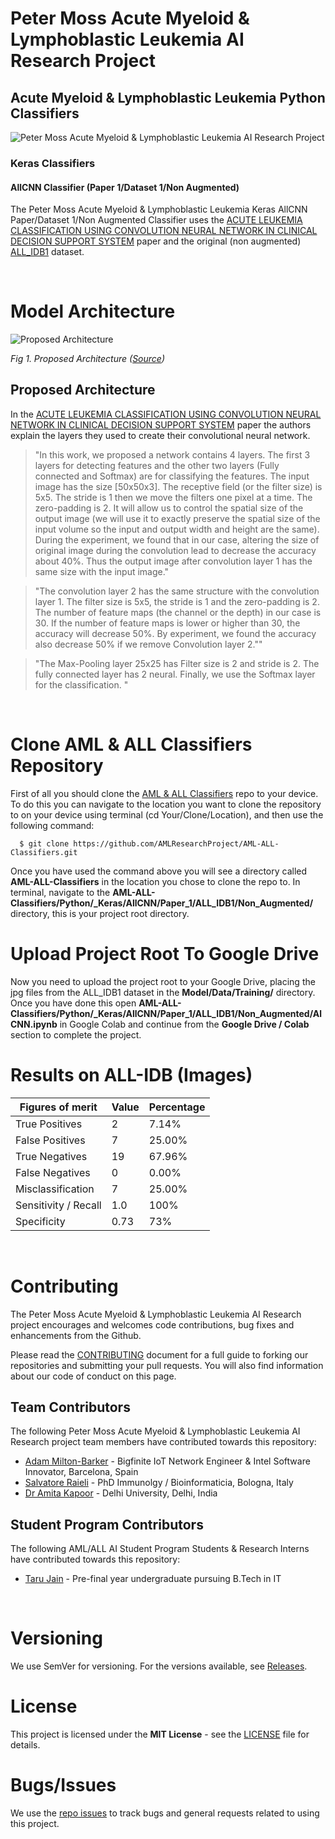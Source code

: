 # Peter Moss Acute Myeloid & Lymphoblastic Leukemia AI Research Project

## Acute Myeloid & Lymphoblastic Leukemia Python Classifiers

![Peter Moss Acute Myeloid & Lymphoblastic Leukemia AI Research Project](https://www.PeterMossAmlAllResearch.com/media/images/banner.png)

### Keras Classifiers

#### AllCNN Classifier (Paper 1/Dataset 1/Non Augmented)

The Peter Moss Acute Myeloid & Lymphoblastic Leukemia Keras AllCNN Paper/Dataset 1/Non Augmented Classifier uses the [ACUTE LEUKEMIA CLASSIFICATION USING CONVOLUTION NEURAL NETWORK IN CLINICAL DECISION SUPPORT SYSTEM](https://airccj.org/CSCP/vol7/csit77505.pdf "ACUTE LEUKEMIA CLASSIFICATION USING CONVOLUTION NEURAL NETWORK IN CLINICAL DECISION SUPPORT SYSTEM") paper and the original (non augmented) [ALL_IDB1](https://homes.di.unimi.it/scotti/all/#datasets "ALL_IDB1") dataset.

&nbsp;

# Model Architecture

<img src="https://www.PeterMossAmlAllResearch.com/media/images/repositories/paper_1_architecture.png" alt="Proposed Architecture" />

_Fig 1. Proposed Architecture ([Source](https://airccj.org/CSCP/vol7/csit77505.pdf "Source"))_

## Proposed Architecture

In the [ACUTE LEUKEMIA CLASSIFICATION USING CONVOLUTION NEURAL NETWORK IN CLINICAL DECISION SUPPORT SYSTEM](https://airccj.org/CSCP/vol7/csit77505.pdf "ACUTE LEUKEMIA CLASSIFICATION USING CONVOLUTION NEURAL NETWORK IN CLINICAL DECISION SUPPORT SYSTEM") paper the authors explain the layers they used to create their convolutional neural network.

> "In this work, we proposed a network contains 4 layers. The first 3 layers for detecting features
> and the other two layers (Fully connected and Softmax) are for classifying the features. The input
> image has the size [50x50x3]. The receptive field (or the filter size) is 5x5. The stride is 1 then we move the filters one pixel at a time. The zero-padding is 2. It will allow us to control the spatial
> size of the output image (we will use it to exactly preserve the spatial size of the input volume so
> the input and output width and height are the same). During the experiment, we found that in our
> case, altering the size of original image during the convolution lead to decrease the accuracy
> about 40%. Thus the output image after convolution layer 1 has the same size with the input
> image."

> "The convolution layer 2 has the same structure with the convolution layer 1. The filter size is 5x5,
> the stride is 1 and the zero-padding is 2. The number of feature maps (the channel or the depth) in
> our case is 30. If the number of feature maps is lower or higher than 30, the accuracy will
> decrease 50%. By experiment, we found the accuracy also decrease 50% if we remove
> Convolution layer 2.""

> "The Max-Pooling layer 25x25 has Filter size is 2 and stride is 2. The fully connected layer has 2
> neural. Finally, we use the Softmax layer for the classification. "

&nbsp;

# Clone AML & ALL Classifiers Repository

First of all you should clone the [AML & ALL Classifiers](https://github.com/AMLResearchProject/AML-ALL-Classifiers/ "AML & ALL Classifiers") repo to your device. To do this you can navigate to the location you want to clone the repository to on your device using terminal (cd Your/Clone/Location), and then use the following command:

```
  $ git clone https://github.com/AMLResearchProject/AML-ALL-Classifiers.git
```

Once you have used the command above you will see a directory called **AML-ALL-Classifiers** in the location you chose to clone the repo to. In terminal, navigate to the **AML-ALL-Classifiers/Python/\_Keras/AllCNN/Paper_1/ALL_IDB1/Non_Augmented/** directory, this is your project root directory.

# Upload Project Root To Google Drive

Now you need to upload the project root to your Google Drive, placing the jpg files from the ALL_IDB1 dataset in the **Model/Data/Training/** directory. Once you have done this open **AML-ALL-Classifiers/Python/\_Keras/AllCNN/Paper_1/ALL_IDB1/Non_Augmented/AlCNN.ipynb** in Google Colab and continue from the **Google Drive / Colab** section to complete the project.

# Results on ALL-IDB (Images)

| Figures of merit     | Value | Percentage |
| -------------------- | ----- | ---------- |
| True Positives       | 2     | 7.14%      |
| False Positives      | 7     | 25.00%     |
| True Negatives       | 19    | 67.96%     |
| False Negatives      | 0     | 0.00%      |
| Misclassification    | 7     | 25.00%     |
| Sensitivity / Recall | 1.0   | 100%       |
| Specificity          | 0.73  | 73%        |

&nbsp;

# Contributing

The Peter Moss Acute Myeloid & Lymphoblastic Leukemia AI Research project encourages and welcomes code contributions, bug fixes and enhancements from the Github.

Please read the [CONTRIBUTING](https://github.com/AMLResearchProject/AML-ALL-Classifiers/blob/master/CONTRIBUTING.md "CONTRIBUTING") document for a full guide to forking our repositories and submitting your pull requests. You will also find information about our code of conduct on this page.

## Team Contributors

The following Peter Moss Acute Myeloid & Lymphoblastic Leukemia AI Research project team members have contributed towards this repository:

- [Adam Milton-Barker](https://www.petermossamlallresearch.com/team/adam-milton-barker/profile "Adam Milton-Barker") - Bigfinite IoT Network Engineer & Intel Software Innovator, Barcelona, Spain
- [Salvatore Raieli](https://www.petermossamlallresearch.com/team/salvatore-raieli/profile "Salvatore Raieli") - PhD Immunolgy / Bioinformaticia, Bologna, Italy
- [Dr Amita Kapoor](https://www.petermossamlallresearch.com/team/amita-kapoor/profile "Dr Amita Kapoor") - Delhi University, Delhi, India

## Student Program Contributors

The following AML/ALL AI Student Program Students & Research Interns have contributed towards this repository:

- [Taru Jain](https://www.petermossamlallresearch.com/students/student/taru-jain/profile "Taru Jain") - Pre-final year undergraduate pursuing B.Tech in IT

&nbsp;

# Versioning

We use SemVer for versioning. For the versions available, see [Releases](https://github.com/AMLResearchProject/AML-ALL-Classifiers/releases "Releases").

# License

This project is licensed under the **MIT License** - see the [LICENSE](https://github.com/AMLResearchProject/AML-ALL-Classifiers/blob/master/LICENSE "LICENSE") file for details.

# Bugs/Issues

We use the [repo issues](https://github.com/AMLResearchProject/AML-ALL-Classifiers/issues "repo issues") to track bugs and general requests related to using this project.
